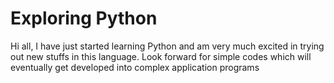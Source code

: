 # Exploring Python
Hi all, I have just started learning Python and am very much excited in trying out new stuffs in this language. Look forward for simple codes which will eventually get developed into complex application programs

